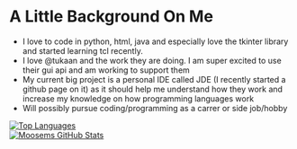 # A Little Background On Me

 - I love to code in python, html, java and especially love the tkinter library and started learning tcl recently. 
 - I love @tukaan and the work they are doing. I am super excited to use their gui api and am working to support them
 - My current big project is a personal IDE called JDE (I recently started a github page on it) as it should help me understand how they work and increase my knowledge on how programming languages work
 - Will possibly pursue coding/programming as a carrer or side job/hobby

[![Top Languages](https://github-readme-stats.vercel.app/api/top-langs/?username=Moosems)](https://github.com/Moosems/github-readme-stats)
<br>
[![Moosems GitHub Stats](https://github-readme-stats.vercel.app/api?username=Moosems)](https://github.com/Moosems/github-readme-stats)

